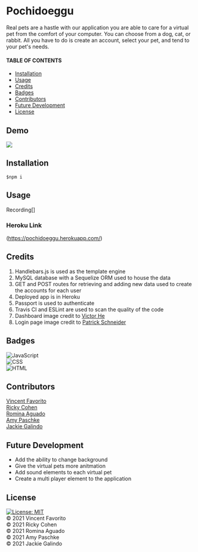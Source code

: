 # Pochidoeggu

Real pets are a hastle with our application you are able to care for a virtual pet from the comfort of your computer. You can choose from a dog, cat, or rabbit. All you have to do is create an account, select your pet, and tend to your pet's needs.

#### TABLE OF CONTENTS

- [Installation](#Installation)
- [Usage](#Usage)
- [Credits](#Credits)
- [Badges](#Credits)
- [Contributors](#Contributors)
- [Future Development](#FutureDevelopment)
- [License](#License)

## Demo

![](./public/assets/images/Pōchidoeggu.gif)

## Installation

```
$npm i
```

## Usage

Recording[]

### Heroku Link

(https://pochidoeggu.herokuapp.com/)

## Credits

1. Handlebars.js is used as the template engine
2. MySQL database with a Sequelize ORM used to house the data
3. GET and POST routes for retrieving and adding new data used to create the accounts for each user
4. Deployed app is in Heroku
5. Passport is used to authenticate
6. Travis CI and ESLint are used to scan the quality of the code
7. Dashboard image credit to [Victor He](https://unsplash.com/photos/UJh7xpxcpGo)
8. Login page image credit to [Patrick Schneider](https://unsplash.com/photos/brcLcpPf3x4)

## Badges

![JavaScript](https://img.shields.io/badge/JavaScript-62.5%25-yellow)<br/>
![CSS](https://img.shields.io/badge/CSS-21.7%25-purple) <br/>
![HTML](https://img.shields.io/badge/HTML-15.8%25-red) <br/>

## Contributors

[Vincent Favorito](https://github.com/vfavorito) <br/>
[Ricky Cohen ](https://github.com/rickycohen88) <br/>
[Romina Aguado](https://github.com/aguado-romina) <br/>
[Amy Paschke](https://github.com/AmyPaschke) <br/>
[Jackie Galindo](https://github.com/buildgal) <br/>

## Future Development

- Add the ability to change background<br/>
- Give the virtual pets more anitmation<br/>
- Add sound elements to each virtual pet<br/>
- Create a multi player element to the application

## License
[![License: MIT](https://img.shields.io/badge/License-MIT-yellow.svg)](https://opensource.org/licenses/MIT)
<br/>
© 2021 Vincent Favorito <br/>
© 2021 Ricky Cohen <br/>
© 2021 Romina Aguado<br/>
© 2021 Amy Paschke<br/>
© 2021 Jackie Galindo <br/>
